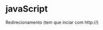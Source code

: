 # javaScript
Redirecionamento (tem que inciar com http://)

<script>window.location = "http://www.terminalroot.com.br";</script>

